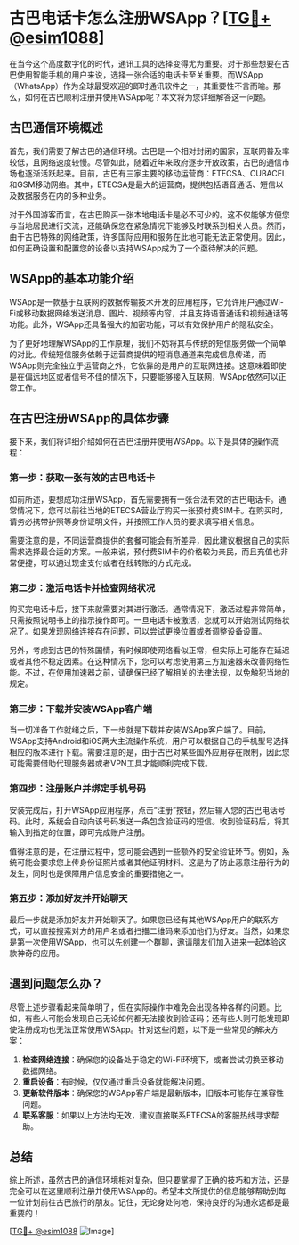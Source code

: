 # 古巴电话卡怎么注册WSApp？[[TG💪+ @esim1088](https://t.me/s/esim1088)]

在当今这个高度数字化的时代，通讯工具的选择变得尤为重要。对于那些想要在古巴使用智能手机的用户来说，选择一张合适的电话卡至关重要。而WSApp（WhatsApp）作为全球最受欢迎的即时通讯软件之一，其重要性不言而喻。那么，如何在古巴顺利注册并使用WSApp呢？本文将为您详细解答这一问题。

## 古巴通信环境概述

首先，我们需要了解古巴的通信环境。古巴是一个相对封闭的国家，互联网普及率较低，且网络速度较慢。尽管如此，随着近年来政府逐步开放政策，古巴的通信市场也逐渐活跃起来。目前，古巴有三家主要的移动运营商：ETECSA、CUBACEL和GSM移动网络。其中，ETECSA是最大的运营商，提供包括语音通话、短信以及数据服务在内的多种业务。

对于外国游客而言，在古巴购买一张本地电话卡是必不可少的。这不仅能够方便您与当地居民进行交流，还能确保您在紧急情况下能够及时联系到相关人员。然而，由于古巴特殊的网络政策，许多国际应用和服务在此地可能无法正常使用。因此，如何正确设置和配置您的设备以支持WSApp成为了一个亟待解决的问题。

## WSApp的基本功能介绍

WSApp是一款基于互联网的数据传输技术开发的应用程序，它允许用户通过Wi-Fi或移动数据网络发送消息、图片、视频等内容，并且支持语音通话和视频通话等功能。此外，WSApp还具备强大的加密功能，可以有效保护用户的隐私安全。

为了更好地理解WSApp的工作原理，我们不妨将其与传统的短信服务做一个简单的对比。传统短信服务依赖于运营商提供的短消息通道来完成信息传递，而WSApp则完全独立于运营商之外，它依靠的是用户的互联网连接。这意味着即使是在偏远地区或者信号不佳的情况下，只要能够接入互联网，WSApp依然可以正常工作。

## 在古巴注册WSApp的具体步骤

接下来，我们将详细介绍如何在古巴注册并使用WSApp。以下是具体的操作流程：

### 第一步：获取一张有效的古巴电话卡

如前所述，要想成功注册WSApp，首先需要拥有一张合法有效的古巴电话卡。通常情况下，您可以前往当地的ETECSA营业厅购买一张预付费SIM卡。在购买时，请务必携带护照等身份证明文件，并按照工作人员的要求填写相关信息。

需要注意的是，不同运营商提供的套餐可能会有所差异，因此建议根据自己的实际需求选择最合适的方案。一般来说，预付费SIM卡的价格较为亲民，而且充值也非常便捷，可以通过现金支付或者在线转账的方式完成。

### 第二步：激活电话卡并检查网络状况

购买完电话卡后，接下来就需要对其进行激活。通常情况下，激活过程非常简单，只需按照说明书上的指示操作即可。一旦电话卡被激活，您就可以开始测试网络状况了。如果发现网络连接存在问题，可以尝试更换位置或者调整设备设置。

另外，考虑到古巴的特殊国情，有时候即使网络看似正常，但实际上可能存在延迟或者其他不稳定因素。在这种情况下，您可以考虑使用第三方加速器来改善网络性能。不过，在使用加速器之前，请确保已经了解相关的法律法规，以免触犯当地的规定。

### 第三步：下载并安装WSApp客户端

当一切准备工作就绪之后，下一步就是下载并安装WSApp客户端了。目前，WSApp支持Android和iOS两大主流操作系统，用户可以根据自己的手机型号选择相应的版本进行下载。需要注意的是，由于古巴对某些国外应用存在限制，因此您可能需要借助代理服务器或者VPN工具才能顺利完成下载。

### 第四步：注册账户并绑定手机号码

安装完成后，打开WSApp应用程序，点击“注册”按钮，然后输入您的古巴电话号码。此时，系统会自动向该号码发送一条包含验证码的短信。收到验证码后，将其输入到指定的位置，即可完成账户注册。

值得注意的是，在注册过程中，您可能会遇到一些额外的安全验证环节。例如，系统可能会要求您上传身份证照片或者其他证明材料。这是为了防止恶意注册行为的发生，同时也是保障用户信息安全的重要措施之一。

### 第五步：添加好友并开始聊天

最后一步就是添加好友并开始聊天了。如果您已经有其他WSApp用户的联系方式，可以直接搜索对方的用户名或者扫描二维码来添加他们为好友。当然，如果您是第一次使用WSApp，也可以先创建一个群聊，邀请朋友们加入进来一起体验这款神奇的应用。

## 遇到问题怎么办？

尽管上述步骤看起来简单明了，但在实际操作中难免会出现各种各样的问题。比如，有些人可能会发现自己无论如何都无法接收到验证码；还有些人则可能发现即使注册成功也无法正常使用WSApp。针对这些问题，以下是一些常见的解决方案：

1. **检查网络连接**：确保您的设备处于稳定的Wi-Fi环境下，或者尝试切换至移动数据网络。
2. **重启设备**：有时候，仅仅通过重启设备就能解决问题。
3. **更新软件版本**：确保您的WSApp客户端是最新版本，旧版本可能存在兼容性问题。
4. **联系客服**：如果以上方法均无效，建议直接联系ETECSA的客服热线寻求帮助。

## 总结

综上所述，虽然古巴的通信环境相对复杂，但只要掌握了正确的技巧和方法，还是完全可以在这里顺利注册并使用WSApp的。希望本文所提供的信息能够帮助到每一位计划前往古巴旅行的朋友。记住，无论身处何地，保持良好的沟通永远都是最重要的！

[[TG💪+ @esim1088](https://t.me/s/esim1088) ![Image](https://i.postimg.cc/4NQfJmqS/Snipaste-2025-05-13-00-14-12.png)]
